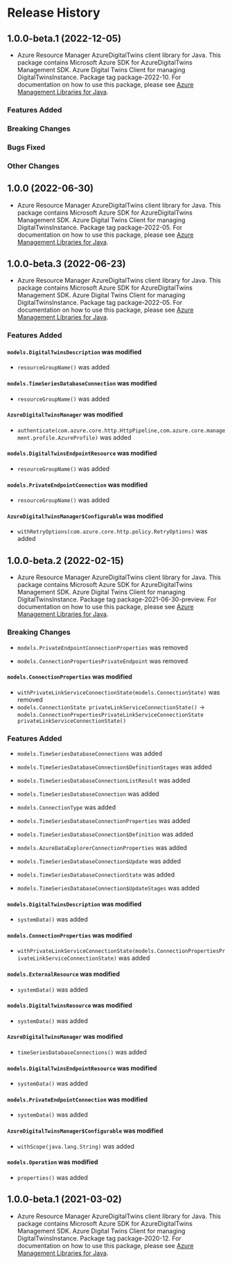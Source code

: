 # Release History

## 1.0.0-beta.1 (2022-12-05)

- Azure Resource Manager AzureDigitalTwins client library for Java. This package contains Microsoft Azure SDK for AzureDigitalTwins Management SDK. Azure Digital Twins Client for managing DigitalTwinsInstance. Package tag package-2022-10. For documentation on how to use this package, please see [Azure Management Libraries for Java](https://aka.ms/azsdk/java/mgmt).

### Features Added

### Breaking Changes

### Bugs Fixed

### Other Changes

## 1.0.0 (2022-06-30)

- Azure Resource Manager AzureDigitalTwins client library for Java. This package contains Microsoft Azure SDK for AzureDigitalTwins Management SDK. Azure Digital Twins Client for managing DigitalTwinsInstance. Package tag package-2022-05. For documentation on how to use this package, please see [Azure Management Libraries for Java](https://aka.ms/azsdk/java/mgmt).

## 1.0.0-beta.3 (2022-06-23)

- Azure Resource Manager AzureDigitalTwins client library for Java. This package contains Microsoft Azure SDK for AzureDigitalTwins Management SDK. Azure Digital Twins Client for managing DigitalTwinsInstance. Package tag package-2022-05. For documentation on how to use this package, please see [Azure Management Libraries for Java](https://aka.ms/azsdk/java/mgmt).

### Features Added

#### `models.DigitalTwinsDescription` was modified

* `resourceGroupName()` was added

#### `models.TimeSeriesDatabaseConnection` was modified

* `resourceGroupName()` was added

#### `AzureDigitalTwinsManager` was modified

* `authenticate(com.azure.core.http.HttpPipeline,com.azure.core.management.profile.AzureProfile)` was added

#### `models.DigitalTwinsEndpointResource` was modified

* `resourceGroupName()` was added

#### `models.PrivateEndpointConnection` was modified

* `resourceGroupName()` was added

#### `AzureDigitalTwinsManager$Configurable` was modified

* `withRetryOptions(com.azure.core.http.policy.RetryOptions)` was added

## 1.0.0-beta.2 (2022-02-15)

- Azure Resource Manager AzureDigitalTwins client library for Java. This package contains Microsoft Azure SDK for AzureDigitalTwins Management SDK. Azure Digital Twins Client for managing DigitalTwinsInstance. Package tag package-2021-06-30-preview. For documentation on how to use this package, please see [Azure Management Libraries for Java](https://aka.ms/azsdk/java/mgmt).

### Breaking Changes

* `models.PrivateEndpointConnectionProperties` was removed

* `models.ConnectionPropertiesPrivateEndpoint` was removed

#### `models.ConnectionProperties` was modified

* `withPrivateLinkServiceConnectionState(models.ConnectionState)` was removed
* `models.ConnectionState privateLinkServiceConnectionState()` -> `models.ConnectionPropertiesPrivateLinkServiceConnectionState privateLinkServiceConnectionState()`

### Features Added

* `models.TimeSeriesDatabaseConnections` was added

* `models.TimeSeriesDatabaseConnection$DefinitionStages` was added

* `models.TimeSeriesDatabaseConnectionListResult` was added

* `models.TimeSeriesDatabaseConnection` was added

* `models.ConnectionType` was added

* `models.TimeSeriesDatabaseConnectionProperties` was added

* `models.TimeSeriesDatabaseConnection$Definition` was added

* `models.AzureDataExplorerConnectionProperties` was added

* `models.TimeSeriesDatabaseConnection$Update` was added

* `models.TimeSeriesDatabaseConnectionState` was added

* `models.TimeSeriesDatabaseConnection$UpdateStages` was added

#### `models.DigitalTwinsDescription` was modified

* `systemData()` was added

#### `models.ConnectionProperties` was modified

* `withPrivateLinkServiceConnectionState(models.ConnectionPropertiesPrivateLinkServiceConnectionState)` was added

#### `models.ExternalResource` was modified

* `systemData()` was added

#### `models.DigitalTwinsResource` was modified

* `systemData()` was added

#### `AzureDigitalTwinsManager` was modified

* `timeSeriesDatabaseConnections()` was added

#### `models.DigitalTwinsEndpointResource` was modified

* `systemData()` was added

#### `models.PrivateEndpointConnection` was modified

* `systemData()` was added

#### `AzureDigitalTwinsManager$Configurable` was modified

* `withScope(java.lang.String)` was added

#### `models.Operation` was modified

* `properties()` was added

## 1.0.0-beta.1 (2021-03-02)

- Azure Resource Manager AzureDigitalTwins client library for Java. This package contains Microsoft Azure SDK for AzureDigitalTwins Management SDK. Azure Digital Twins Client for managing DigitalTwinsInstance. Package tag package-2020-12. For documentation on how to use this package, please see [Azure Management Libraries for Java](https://aka.ms/azsdk/java/mgmt).
